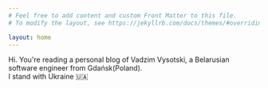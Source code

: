 ```yaml
---
# Feel free to add content and custom Front Matter to this file.
# To modify the layout, see https://jekyllrb.com/docs/themes/#overriding-theme-defaults

layout: home
---
```

Hi. You're reading a personal blog of Vadzim Vysotski, a Belarusian software engineer from Gdańsk(Poland).  
I stand with Ukraine 🇺🇦